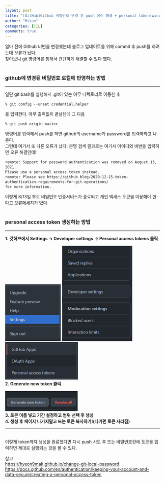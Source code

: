 ```yaml
---
layout: post
title: "[GitHub]Github 비밀번호 변경 후 push 에러 해결 + personal token(windows)"
author: "Misun"
categories: [TIL]
comments: true
---
```


얼마 전에 Github 비번을 변경했는데 블로그 업데이트를 위해 commit 후 push를 하려는데 오류가 났다.<br>
찾아보니 git 명령어를 통해서 간단하게 해결할 수 있다 했다.<br>
<br>

<h3>github에 변경된 비밀번호 로컬에 반영하는 방법</h3>
<hr>

일단 git bash를 실행해서 .git이 있는 아무 디렉토리로 이동한 후<br>

```
% git config --unset credential.helper
```

를 입력한다. 아무 출력없이 끝날텐데 그 다음

```
% git push origin master
```

명령어를 입력해서 push를 하면 github의 username과 password를 입력하라고 나온다.<br>
그런데 여기서 또 다른 오류가 났다. 분명 검색 결과로는 여기서 아이디와 비번을 입력하면 오류 해결인데!<br>

```
remote: Support for password authentication was removed on August 13, 2021.
Please use a personal access token instead.
remote: Please see https://github.blog/2020-12-15-token-authentication-requirements-for-git-operations/
for more information.
```

이렇게 8/13일 부로 비밀번호 인증서비스가 종료되고 개인 엑세스 토큰을 이용해야 한다고 오류메세지가 떴다.<br>
<br>

<h3>personal access token 생성하는 방법</h3>
<hr>
<b>1. 깃허브에서 Settings -> Developer settings -> Personal access tokens 클릭</b>
<br>

![Image with caption](../img/Git/token_01.png)
![Image with caption](../img/Git/token_02.png)
![Image with caption](../img/Git/token_03.png)
<br>
<b>2. Generate new token 클릭</b>

![Image with caption](../img/Git/token_04.png)
<br>
<b>3. 토큰 이름 넣고 기간 설정하고 범위 선택 후 생성</b>
<br>
<b>4. 생성 후 페이지 나가지말고 뜨는 토큰 복사하기!(나가면 토큰 사라짐)</b>
<br>

<hr>

<br>
이렇게 token까지 생성을 완료했다면 다시 push 시도 후 뜨는 비밀번호란에 토큰을 입력하면 제대로 실행되는 것을 볼 수 있다.

참고<br>
<https://hyeon9mak.github.io/change-git-local-password>
<https://docs.github.com/en/authentication/keeping-your-account-and-data-secure/creating-a-personal-access-token>
